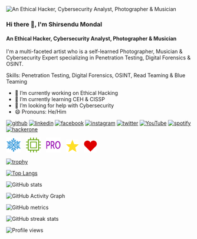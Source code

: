 ![An Ethical Hacker, Cybersecurity Analyst, Photographer & Musician](https://scontent.fdac99-1.fna.fbcdn.net/v/t39.30808-6/293925518_456422046489228_7446903362077456324_n.png?stp=dst-png_s960x960&_nc_cat=105&ccb=1-7&_nc_sid=e3f864&_nc_eui2=AeFqUNcn6mj7T3WYxPRC6bP5JXCq9rI2KqIlcKr2sjYqoqin_4mNg3pFhokX8P2XZp2fH2Rdg00J_9NHjjYmRtP6&_nc_ohc=8uEjuORbwv8AX9cRV9F&_nc_ht=scontent.fdac99-1.fna&oh=00_AT9IJJB8QyMymzNUAsHDSWRqr2UoxKbl4RmN2OvvH37mRQ&oe=63295201)
### Hi there 👋, I'm Shirsendu Mondal
#### An Ethical Hacker, Cybersecurity Analyst, Photographer & Musician

I'm a multi-faceted artist who is a self-learned Photographer, Musician & Cybersecurity Expert specializing in Penetration Testing, Digital Forensics & OSINT.

Skills: Penetration Testing, Digital Forensics, OSINT, Read Teaming & Blue Teaming

- 🔭 I’m currently working on Ethical Hacking 
- 🌱 I’m currently learning CEH & CISSP 
- 🤔 I’m looking for help with Cybersecurity 
- 😄 Pronouns: He/Him 


[<img src='https://cdn.jsdelivr.net/npm/simple-icons@3.0.1/icons/github.svg' alt='github' height='40'>](https://github.com/https://github.com/Shirshaw64p)  [<img src='https://cdn.jsdelivr.net/npm/simple-icons@3.0.1/icons/linkedin.svg' alt='linkedin' height='40'>](https://www.linkedin.com/in/shirsendu-mondal-632a801a4//)  [<img src='https://cdn.jsdelivr.net/npm/simple-icons@3.0.1/icons/facebook.svg' alt='facebook' height='40'>](https://www.facebook.com/shirshaw64p)  [<img src='https://cdn.jsdelivr.net/npm/simple-icons@3.0.1/icons/instagram.svg' alt='instagram' height='40'>](https://www.instagram.com/shirshaw64p/)  [<img src='https://cdn.jsdelivr.net/npm/simple-icons@3.0.1/icons/twitter.svg' alt='twitter' height='40'>](https://twitter.com/Shirsendu64)  [<img src='https://cdn.jsdelivr.net/npm/simple-icons@3.0.1/icons/youtube.svg' alt='YouTube' height='40'>](https://www.youtube.com/channel/UCvE5Doc8HnfWDRUeGRmqJag)  [<img src='https://cdn.jsdelivr.net/npm/simple-icons@3.0.1/icons/spotify.svg' alt='spotify' height='40'>](https://open.spotify.com/artist/0OSjTTuzVglE32S8qUi0rw)  [<img src='https://cdn.jsdelivr.net/npm/simple-icons@3.0.1/icons/hackerone.svg' alt='hackerone' height='40'>](https://hackerone.com/shirshaw64)  

<a href='https://archiveprogram.github.com/'><img src='https://raw.githubusercontent.com/acervenky/animated-github-badges/master/assets/acbadge.gif' width='40' height='40'></a> <a href='https://docs.github.com/en/developers'><img src='https://raw.githubusercontent.com/acervenky/animated-github-badges/master/assets/devbadge.gif' width='40' height='40'></a> <a href='https://github.com/pricing'><img src='https://raw.githubusercontent.com/acervenky/animated-github-badges/master/assets/pro.gif' width='40' height='40'></a> <a href='https://stars.github.com/'><img src='https://raw.githubusercontent.com/acervenky/animated-github-badges/master/assets/starbadge.gif' width='35' height='35'></a> <a href='https://docs.github.com/en/github/supporting-the-open-source-community-with-github-sponsors'><img src='https://raw.githubusercontent.com/acervenky/animated-github-badges/master/assets/sponsorbadge.gif' width='35' height='35'></a> 

[![trophy](https://github-profile-trophy.vercel.app/?username=https://github.com/Shirshaw64p)](https://github.com/ryo-ma/github-profile-trophy)

[![Top Langs](https://github-readme-stats.vercel.app/api/top-langs/?username=https://github.com/Shirshaw64p)](https://github.com/anuraghazra/github-readme-stats)

![GitHub stats](https://github-readme-stats.vercel.app/api?username=https://github.com/Shirshaw64p&show_icons=true)  

![GitHub Activity Graph](https://activity-graph.herokuapp.com/graph?username=https://github.com/Shirshaw64p)  

![GitHub metrics](https://metrics.lecoq.io/https://github.com/Shirshaw64p)  

![GitHub streak stats](https://github-readme-streak-stats.herokuapp.com/?user=https://github.com/Shirshaw64p)  

![Profile views](https://gpvc.arturio.dev/https://github.com/Shirshaw64p)  
